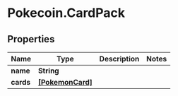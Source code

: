 # Pokecoin.CardPack

## Properties

Name | Type | Description | Notes
------------ | ------------- | ------------- | -------------
**name** | **String** |  | 
**cards** | [**[PokemonCard]**](PokemonCard.md) |  | 


